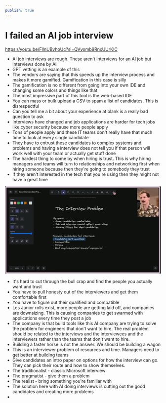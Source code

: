 ```yaml
---
publish: true
---
```

# I failed an AI job interview

https://youtu.be/FllnUBvhoUc?si=QVyomb9RnxUUrKIC

- AI job interviews are rough. These aren't interviews for an AI job but interviews done by AI
- GPT vetting is an example of this
- The vendors are saying that this speeds up the interview process and makes it more gamified.  Gamification in this case is silly
- The gamification is no different from going into your own IDE and changing some colors and things like that
- The most impressive part of this tool is the web-based IDE
- You can mass or bulk upload a CSV to spam a list of candidates. This is disrespectful
- Can you tell me a bit about your experience at blank is a really bad question to ask
- Interviews have changed and job applications are harder for tech jobs like cyber security because more people apply
- Tons of people apply and these IT teams don't really have that much time to look at every single candidate
- They have to entrust these candidates to complex systems and problems and having a interview does not tell you if that person will work well with your team or actually get stuff done
- The hardest thing to come by when hiring is trust.  This is why hiring managers and teams will turn to relationships and networking first when hiring someone because then they're going to somebody they trust
- If they aren't interested in the tech that you're using then they might not have a great time

![1000010089.png](I%20failed%20an%20AI%20job%20interview/1000010089.png)

- It's hard to cut through the bull crap and find the people you actually want and trust
- You have to pull honesty out of the interviewers and get them comfortable first
- You have to figure out their qualified and compatible
- Les Junior rolls exist, more people are getting laid off, and companies are downsizing. This is causing companies to get swarmed with applications every time they post a job
- The company is that build tools like this AI company are trying to solve the problem for engineers that don't want to hire. The real problem should be related to the interviews and the interviewees and the interviewers rather than the teams that don't want to hire.
- Building a faster horse is not the answer. We should be building a wagon
- This is an interviewer problem of resources and time.  Managers need to get better at building teams
- Give candidates an intro paper on options for how the interview can go.  They can pick their route and how to show themselves.
- The traditionalist - classic Microsoft interview
- The pragmatist - give them a problem
- The realist - bring something you're familiar with
- The solution here with AI doing interviews is cutting out the good candidates and creating more problems
-